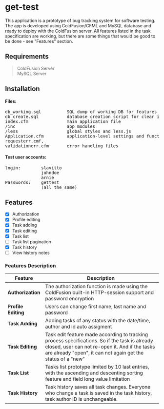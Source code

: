 # get-test
This application is a prototype of bug tracking system for software testing. The app is developed using ColdFusion/CFML and MySQL database and ready to deploy with the ColdFusion server. All features listed in the task specification are working, but there are some things that would be good to be done - see "Features" section.

## Requirements
> ColdFusion Server  
> MySQL Server

## Installation  
#### Files:
<pre>
db_working.sql          SQL dump of working DB for features testing  
db_create.sql           database creation script for clear installation  
index.cfm               main application file  
/inc                    app modules  
/less                   global styles and less.js  
Application.cfm         application-level settings and functions  
requesterr.cmf,  		
validationerr.cfm       error handling files  
</pre>
#### Test user accounts:
<pre>
login:        slavitto   
              johndoe  
              arnie 
Passwords:    gettest   
              (all the same)
</pre>

## Features

- [x] Authorization        
- [x] Profile editing      
- [x] Task adding
- [x] Task editing  
- [x] Task list            
- [ ] Task list pagination
- [x] Task history   
- [ ] View history notes

### Features Description

Feature       		         |	Description
---------------------------|-------------------------------------------------------------
**Authorization**          | The authorization function is made using the ColdFusion built-in HTTP-session support and password encryption
**Profile Editing**         | Users can change first name, last name and password
**Task Adding**             | Adding tasks of any status with the date/time, author and id auto assigment
**Task Editing**            | Task edit feature made according to tracking process specifications. So if the task is already closed, user can not re-open it. And if the tasks are already "open", it can not again get the status of a "new"
**Task List**               | Tasks list prototype limited by 10 last entries, with the ascending and descenting sorting feature and field long value limitation
**Task History**            | Task history saves all task changes. Everyone who change a task is saved in the task history, task author ID is unchangeаble. 

